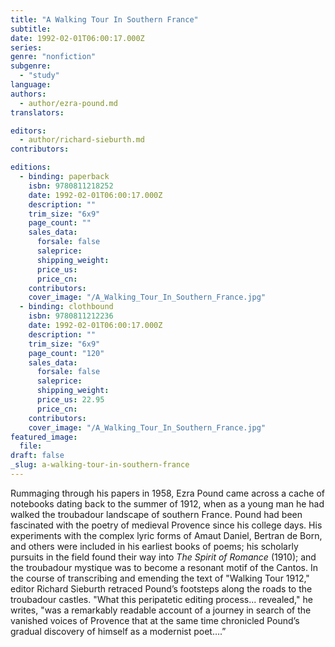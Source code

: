 ```yaml
---
title: "A Walking Tour In Southern France"
subtitle:
date: 1992-02-01T06:00:17.000Z
series:
genre: "nonfiction"
subgenre:
  - "study"
language:
authors:
  - author/ezra-pound.md
translators:

editors:
  - author/richard-sieburth.md
contributors:

editions:
  - binding: paperback
    isbn: 9780811218252
    date: 1992-02-01T06:00:17.000Z
    description: ""
    trim_size: "6x9"
    page_count: ""
    sales_data:
      forsale: false
      saleprice:
      shipping_weight:
      price_us:
      price_cn:
    contributors:
    cover_image: "/A_Walking_Tour_In_Southern_France.jpg"
  - binding: clothbound
    isbn: 9780811212236
    date: 1992-02-01T06:00:17.000Z
    description: ""
    trim_size: "6x9"
    page_count: "120"
    sales_data:
      forsale: false
      saleprice:
      shipping_weight:
      price_us: 22.95
      price_cn:
    contributors:
    cover_image: "/A_Walking_Tour_In_Southern_France.jpg"
featured_image:
  file:
draft: false
_slug: a-walking-tour-in-southern-france
---
```


Rummaging through his papers in 1958, Ezra Pound came across a cache of notebooks dating back to the summer of 1912, when as a young man he had walked the troubadour landscape of southern France. Pound had been fascinated with the poetry of medieval Provence since his college days. His experiments with the complex lyric forms of Amaut Daniel, Bertran de Born, and others were included in his earliest books of poems; his scholarly pursuits in the field found their way into _The Spirit of Romance_ (1910); and the troubadour mystique was to become a resonant motif of the Cantos. In the course of transcribing and emending the text of "Walking Tour 1912," editor Richard Sieburth retraced Pound’s footsteps along the roads to the troubadour castles. "What this peripatetic editing process... revealed," he writes, "was a remarkably readable account of a journey in search of the vanished voices of Provence that at the same time chronicled Pound’s gradual discovery of himself as a modernist poet….”


